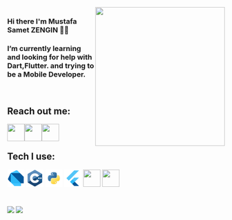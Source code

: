 <img src="https://c.tenor.com/y2JXkY1pXkwAAAAM/cat-computer.gif" width="300" height="322" align="right">

### Hi there I'm Mustafa Samet ZENGIN 👋:smile:
### I’m currently learning and looking for help with Dart,Flutter. and trying to be a Mobile Developer. 

<br />

## Reach out me:
[<img height="40" width="40" src="https://unpkg.com/simple-icons@v6/icons/instagram.svg" align="left" />][instagram]
[<img height="40" width="40" src="https://unpkg.com/simple-icons@v6/icons/twitter.svg" align="left" />][twitter]
[<img height="40" width="40" src="https://unpkg.com/simple-icons@v6/icons/linkedin.svg" align="left"/>][linkedin]


<br />
<br />

[twitter]: https://twitter.com/SametZengnx
[instagram]: https://www.instagram.com/mrexqhnsz/
[linkedin]: https://www.linkedin.com/in/mustafa-samet-zengin-a01621233/

## Tech I use:
<img src = "https://raw.githubusercontent.com/github/explore/80688e429a7d4ef2fca1e82350fe8e3517d3494d/topics/dart/dart.png" width="40" height="40" align="center">  <img src = "https://raw.githubusercontent.com/github/explore/80688e429a7d4ef2fca1e82350fe8e3517d3494d/topics/cpp/cpp.png" width="40" height="40" align="center">  <img src = "https://raw.githubusercontent.com/github/explore/80688e429a7d4ef2fca1e82350fe8e3517d3494d/topics/python/python.png" width="40" height="40" align="center">  <img src = "https://raw.githubusercontent.com/github/explore/80688e429a7d4ef2fca1e82350fe8e3517d3494d/topics/flutter/flutter.png" width="40" height="40" align="center">  <img src="https://img.icons8.com/color/344/android-studio--v2.png" width="40" height="40" align="center">  <img src = "https://img.icons8.com/color/344/visual-studio-code-2019.png" width="40" height="40" align="center">

<br/>

<img src="https://github-readme-stats.vercel.app/api?username=SametZenginx" height="195">     <img src="https://github-readme-stats.vercel.app/api/top-langs/?username=SametZenginx&layout=compact$theme=radical" height="195">
